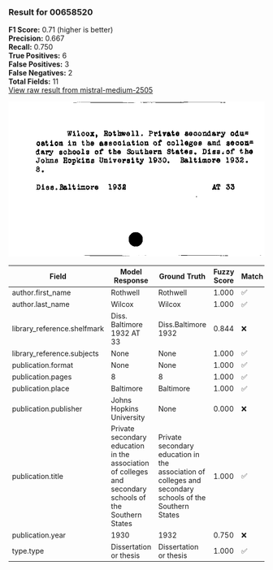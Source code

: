 ### Result for 00658520
**F1 Score:** 0.71 (higher is better)<br>**Precision:** 0.667<br>**Recall:** 0.750<br>**True Positives:** 6<br>**False Positives:** 3<br>**False Negatives:** 2<br>**Total Fields:** 11<br>[View raw result from mistral-medium-2505](https://github.com/RISE-UNIBAS/humanities_data_benchmark/blob/main/results/2025-10-01/T0180/request_T0180_00658520.json)

<img src="https://github.com/RISE-UNIBAS/humanities_data_benchmark/blob/main/benchmarks/zettelkatalog/images/00658520.jpg?raw=true" alt="00658520" width="600px">

| Field | Model Response | Ground Truth | Fuzzy Score | Match |
|-------|----------------|--------------|-------------|-------|
| author.first_name | Rothwell | Rothwell | 1.000 | ✅ |
| author.last_name | Wilcox | Wilcox | 1.000 | ✅ |
| library_reference.shelfmark | Diss. Baltimore 1932 AT 33 | Diss.Baltimore 1932 | 0.844 | ❌ |
| library_reference.subjects | None | None | 1.000 | ✅ |
| publication.format | None | None | 1.000 | ✅ |
| publication.pages | 8 | 8 | 1.000 | ✅ |
| publication.place | Baltimore | Baltimore | 1.000 | ✅ |
| publication.publisher | Johns Hopkins University | None | 0.000 | ❌ |
| publication.title | Private secondary education in the association of colleges and secondary schools of the Southern States | Private secondary education in the association of colleges and secondary schools of the Southern States | 1.000 | ✅ |
| publication.year | 1930 | 1932 | 0.750 | ❌ |
| type.type | Dissertation or thesis | Dissertation or thesis | 1.000 | ✅ |
